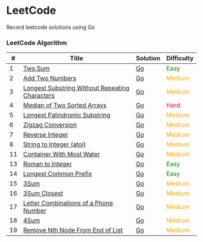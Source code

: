 # LeetCode

Record leetcode solutions using Go

### LeetCode Algorithm

| #   | Title                                                                                                                          | Solution                                                                                                | Difficulty                       |
|-----|--------------------------------------------------------------------------------------------------------------------------------|---------------------------------------------------------------------------------------------------------|----------------------------------|
| 1   | [Two Sum](https://leetcode.cn/problems/two-sum/)                                                                               | [Go](./alg/go/twoSum/twoSum.go)                                                                         | <font color=green>Easy</font>    |
| 2   | [Add Two Numbers](https://leetcode.cn/problems/add-two-numbers/)                                                               | [Go](./alg/go/addTwoNumbers/addTwoNumbers.go)                                                           | <font color=orange>Medium</font> |
| 3   | [Longest Substring Without Repeating Characters](https://leetcode.cn/problems/longest-substring-without-repeating-characters/) | [Go](./alg/go/longestSubstringWithoutRepeatingCharacters/longestSubstringWithoutRepeatingCharacters.go) | <font color=orange>Medium</font> |
| 4   | [Median of Two Sorted Arrays](https://leetcode.cn/problems/median-of-two-sorted-arrays/)                                       | [Go](./alg/go/medianOfTwoSortedArrays/medianOfTwoSortedArrays.go)                                       | <font color=red>Hard</font>      |
| 5   | [Longest Palindromic Substring](https://leetcode.cn/problems/longest-palindromic-substring/)                                   | [Go](./alg/go/longestPalindromicSubstring/longestPalindromicSubstring.2.go)                             | <font color=orange>Medium</font> |
| 6   | [Zigzag Conversion](https://leetcode.cn/problems/zigzag-conversion/)                                                           | [Go](./alg/go/zigzagConversion/zigzagConversion.go)                                                     | <font color=orange>Medium</font> |
| 7   | [Reverse Integer](https://leetcode.cn/problems/reverse-integer/)                                                               | [Go](./alg/go/reverseInteger/reverseInteger.go)                                                         | <font color=orange>Medium</font> |
| 8   | [String to Integer (atoi)](https://leetcode.cn/problems/string-to-integer-atoi/)                                               | [Go](./alg/go/stringToIntegerAtoi/stringToIntegerAtoi.go)                                               | <font color=orange>Medium</font> |
| 11  | [Container With Most Water](https://leetcode.cn/problems/container-with-most-water/)                                           | [Go](./alg/go/containerWithMostWater/containerWithMostWater.go)                                         | <font color=orange>Medium</font> |
| 13  | [Roman to Integer](https://leetcode.cn/problems/roman-to-integer/)                                                             | [Go](./alg/go/romanToInteger/romanToInteger2.go)                                                        | <font color=green>Easy</font>    |
| 14  | [Longest Common Prefix](https://leetcode.cn/problems/longest-common-prefix/)                                                   | [Go](./alg/go/longestCommonPrefix/longestCommonPrefix2.go)                                              | <font color=green>Easy</font>    |
| 15  | [3Sum](https://leetcode.cn/problems/3sum/)                                                                                     | [Go](./alg/go/3Sum/3Sum.go)                                                                             | <font color=orange>Medium</font> |
| 16  | [3Sum Closest](https://leetcode.cn/problems/3sum-closest/)                                                                     | [Go](./alg/go/3sumClosest/3sumClosest.go)                                                               | <font color=orange>Medium</font> |
| 17  | [Letter Combinations of a Phone Number](https://leetcode.cn/problems/letter-combinations-of-a-phone-number/)                   | [Go](./alg/go/letterCombinationsOfAPhoneNumber/letterCombinationsOfAPhoneNumber2.go)                    | <font color=orange>Medium</font> |
| 18  | [4Sum](https://leetcode.cn/problems/4sum/)                                                                                     | [Go](./alg/go/4sum/4sum.go)                                                                             | <font color=orange>Medium</font> |
| 19  | [Remove Nth Node From End of List](https://leetcode.cn/problems/remove-nth-node-from-end-of-list/)                             | [Go](./alg/go/removeNthNodeFromEndOfList/removeNthNodeFromEndOfList.go)                                 | <font color=orange>Medium</font> |
